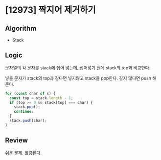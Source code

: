 # [12973] 짝지어 제거하기

## Algorithm

- Stack

## Logic

문자열의 각 문자를 stack에 집어 넣는데, 집어넣기 전에 stack의 top과 비교한다.

넣을 문자가 stack의 top과 같다면 넣지않고 stack을 pop한다.
같지 않다면 push 해준다.

```js
for (const char of s) {
  const top = stack.length - 1;
  if (top >= 0 && stack[top] === char) {
    stack.pop();
    continue;
  }
  stack.push(char);
}
```

## Review
쉬운 문제. 힐링된다.